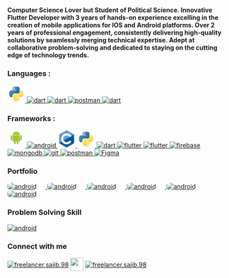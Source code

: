 <h4 align="left">Computer Science Lover but Student of Political Science. Innovative Flutter Developer with 3 years of hands-on experience excelling in the creation of mobile applications for IOS and Android platforms. Over 2 years of professional engagement, consistently delivering high-quality solutions by seamlessly merging technical expertise. Adept at collaborative problem-solving and dedicated to staying on the cutting edge of technology trends.</h4>


<h3 align="left">Languages :</h3>
 </a> <a href="https://www.python.org" target="_blank" rel="noreferrer"> <img src="https://raw.githubusercontent.com/devicons/devicon/master/icons/python/python-original.svg" alt="python" width="40" height="40"/> </a> 
 <a href="https://dart.dev" target="_blank" rel="noreferrer"> <img src="https://cdn.icon-icons.com/icons2/2108/PNG/512/javascript_icon_130900.png" alt="dart" width="35" height="35"/> </a>  
 <a href="https://dart.dev" target="_blank" rel="noreferrer"> <img src="https://techterms.com/img/lg/swift_1294.png" alt="dart" width="40" height="40"/> </a>  
 <a href="https://www.java.com" target="_blank" rel="noreferrer">  <a href="https://postman.com" target="_blank" rel="noreferrer"> <img src="https://cdn-icons-png.flaticon.com/512/226/226777.png" alt="postman" width="40" height="40"/>  
  <a href="https://dart.dev" target="_blank" rel="noreferrer"> <img src="https://www.vectorlogo.zone/logos/dartlang/dartlang-icon.svg" alt="dart" width="40" height="40"/> </a> 
</p>




<h3 align="left">Frameworks :</h3>
<p align="left" margin-right="100px" border-radius= "50%"> <a href="https://developer.android.com" target="_blank" rel="noreferrer"> <img src="https://raw.githubusercontent.com/devicons/devicon/master/icons/android/android-original-wordmark.svg" alt="android" width="40" height="40"/> </a>
  <a href="https://developer.android.com" target="_blank" rel="noreferrer"> <img src="https://cdn3.iconfinder.com/data/icons/social-media-logos-glyph/2048/5315_-_Apple-512.png" alt="android" width="40" height="40"/> </a> 
  <a href="https://www.cprogramming.com/" target="_blank" rel="noreferrer"> <img src="https://raw.githubusercontent.com/devicons/devicon/master/icons/c/c-original.svg" alt="c" width="40" height="40"/> </a> </a> <a href="https://www.python.org" target="_blank" rel="noreferrer"> <img src="https://raw.githubusercontent.com/devicons/devicon/master/icons/python/python-original.svg" alt="python" width="40" height="40"/> </a> <a href="https://dart.dev" target="_blank" rel="noreferrer"> <img src="https://www.vectorlogo.zone/logos/dartlang/dartlang-icon.svg" alt="dart" width="40" height="40"/> 
  <a href="https://flutter.dev" target="_blank" rel="noreferrer"> <img src="https://www.vectorlogo.zone/logos/flutterio/flutterio-icon.svg" alt="flutter" width="40" height="40"/> </a>  
  <a href="https://nodejs.org/en" target="_blank" rel="noreferrer"> <img src="https://miro.medium.com/v2/resize:fit:640/format:webp/1*tfZa4vsI6UusJYt_fzvGnQ.png" alt="flutter" width="40" height="40"/> </a>
  </a> <a href="https://firebase.google.com/" target="_blank" rel="noreferrer"> <img src="https://www.vectorlogo.zone/logos/firebase/firebase-icon.svg" alt="firebase" width="40" height="40"/> </a>
  <a href="https://www.mongodb.com/atlas/database" target="_blank" rel="noreferrer"> <img src="https://cdn.icon-icons.com/icons2/2415/PNG/512/mongodb_original_logo_icon_146424.png" alt="mongodb" width="40" height="40"/> </a>  
  <a href="https://git-scm.com/" target="_blank" rel="noreferrer"> <img src="https://www.vectorlogo.zone/logos/git-scm/git-scm-icon.svg" alt="git" width="40" height="40"/> </a> <a href="https://www.adobe.com/in/products/illustrator.html" target="_blank" rel="noreferrer">  </a> <a href="https://www.java.com" target="_blank" rel="noreferrer">  <a href="https://postman.com" target="_blank" rel="noreferrer"> <img src="https://www.vectorlogo.zone/logos/getpostman/getpostman-icon.svg" alt="postman" width="40" height="40"/>
  <a href="https://www.adobe.com/products/xd.html" target="_blank" rel="noreferrer"> <img src="https://cdn.sanity.io/images/599r6htc/localized/46a76c802176eb17b04e12108de7e7e0f3736dc6-1024x1024.png?w=670&h=670&q=75&fit=max&auto=format" alt="Figma" width="40" height="40"/> </a>
</p>







<h3 align="left">Portfolio</h3>
<p align="left">
  <a href="https://play.google.com/store/apps/details?id=com.caretutors" target="_blank" rel="noreferrer"> 
    <img src="https://play-lh.googleusercontent.com/IGi7u93koeORfET90A5tPvmetCm5DutVhjq6EFANtp_OefTzyD9MmHLohW-vSLrh5iU" alt="android" width="40" height="40" style="border-radius: 25%; margin-right: 20px;"/> 
  </a>
  <a href="https://play.google.com/store/apps/details?id=com.caretutors_merchant" target="_blank" rel="noreferrer"> 
    <img src="https://play-lh.googleusercontent.com/wJBy9rd5waPOCQ8NWG1e0GAxqw1pGv2tdf75W3ODCsVK0hyBIR3yLridMhTfp-t1Mf9r=w240-h480-" alt="android" width="40" height="40" style="border-radius: 25%; margin-right: 20px;"/> 
  </a> 
  <a href="https://play.google.com/store/apps/details?id=com.drutoloan" target="_blank" rel="noreferrer"> 
    <img src="https://play-lh.googleusercontent.com/OfJ7qr5Vl0naIH0JdP7-Ri4eYMv1EzUnVAhBmE2bQq0beTtE4TjK8X7HMIiEACYZKT2L" alt="android" width="40" height="40" style="border-radius: 25%; margin-right: 20px;"/> 
  </a>    
  <a href="https://play.google.com/store/apps/details?id=com.menuvenu.user" target="_blank" rel="noreferrer"> 
    <img src="https://play-lh.googleusercontent.com/_4ZBDEzbdjuSV9wT9Nu4_XmyTRShpVd95arVb29Yhjo5np9Wws4NamK-b4gP12bzhw=w240-h480-rw" alt="android" width="40" height="40" style="border-radius: 25%; margin-right: 20px;"/> 
  </a>   
  <a href="https://play.google.com/store/apps/details?id=com.smarter.breakingnews" target="_blank" rel="noreferrer"> 
    <img src="https://play-lh.googleusercontent.com/3s3gXd_moDFssOI33_yBzQm4487JYVpy6ymtPj3uqKzO5PB_-qDhevaMEBGh77jPMg=w240-h480-rw" alt="android" width="40" height="40" style="border-radius: 25%; margin-right: 20px;"/> 
  </a>    
  <a href="https://play.google.com/store/apps/details?id=com.drutoloan" target="_blank" rel="noreferrer"> 
    <img src="https://play-lh.googleusercontent.com/tQUz0KRZEcqkAP_sUBJ00ZxzvnMl1Q9PkIfHNYQe-OnI6kZcznPS0sKo2iKzyZgq3w=w240-h480-rw" alt="android" width="40" height="40" style="border-radius: 25%; margin-right: 20px;"/> 
  </a>      
</p>



<h3 align="left">Problem Solving Skill</h3>
<p align="left"> <a href="https://leetcode.com/u/developerSajib88/" target="_blank" rel="noreferrer"> <img src="https://upload.wikimedia.org/wikipedia/commons/c/c2/LeetCode_Logo_2.png" alt="android" height="40"/> </a>
</p>

<h3 align="left">Connect with me</h3>
<p align="left">
<a href="developersajib88@gmail.com" target="blank"><img align="center" src="https://cdn.iconscout.com/icon/free/png-256/free-gmail-logo-icon-download-in-svg-png-gif-file-formats--mail-email-logos-icons-2416660.png" alt="freelancer.sajib.98" height="45" width="40" /></a>    
<a href="https://linkedin.com/in/sajib-hasan-2b89bb202" target="blank"><img align="center" src="https://upload.wikimedia.org/wikipedia/commons/c/ca/LinkedIn_logo_initials.png" height="30" width="30" /></a>
<a href="https://fb.com/freelancer.sajib.98" target="blank"><img align="center" src="https://raw.githubusercontent.com/rahuldkjain/github-profile-readme-generator/master/src/images/icons/Social/facebook.svg" alt="freelancer.sajib.98" height="30" width="40" /></a>
</p>
